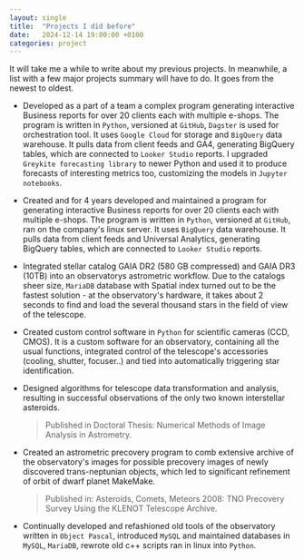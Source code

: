 ```yaml
---
layout: single
title:  "Projects I did before"
date:   2024-12-14 19:00:00 +0100
categories: project
---
```


It will take me a while to write about my previous projects. In meanwhile, a list with a few major projects summary will have to do. It goes from the newest to oldest.

- Developed as a part of a team a complex program generating interactive Business reports for over 20 clients each with multiple e-shops. The program is written in `Python`, versioned at `GitHub`, `Dagster` is used for orchestration tool. It uses `Google Cloud` for storage and `BigQuery` data warehouse. It pulls data from client feeds and GA4, generating BigQuery tables, which are connected to `Looker Studio` reports. I upgraded `Greykite forecasting library` to newer Python and used it to produce forecasts of interesting metrics too, customizing the models in `Jupyter notebooks`.

- Created and for 4 years developed and maintained a program for generating interactive Business reports for over 20 clients each with multiple e-shops. The program is written in `Python`, versioned at `GitHub`, ran on the company's linux server. It uses `BigQuery` data warehouse. It pulls data from client feeds and Universal Analytics, generating BigQuery tables, which are connected to `Looker Studio` reports. 

- Integrated stellar catalog GAIA DR2 (580 GB compressed) and GAIA DR3 (10TB) into an observatorys astrometric workflow. Due to the catalogs sheer size, `MariaDB` database with Spatial index turned out to be the fastest solution - at the observatory's hardware, it takes about 2 seconds to find and load the several thousand stars in the field of view of the telescope.

- Created custom control software in `Python` for scientific cameras (CCD, CMOS). It is a custom software for an observatory, containing all the usual functions, integrated control of the telescope's accessories (cooling, shutter, focuser..) and tied into automatically triggering star identification.
     
- Designed algorithms for telescope data transformation and analysis, resulting in successful observations of the only two known interstellar asteroids.

  > Published in Doctoral Thesis: Numerical Methods of Image Analysis in Astrometry.	 
	 
- Created an astrometric precovery program to comb extensive archive of the observatory's images for possible precovery images of newly discovered trans-neptunian objects, which led to significant refinement of orbit of dwarf planet MakeMake. 

  > Published in: Asteroids, Comets, Meteors 2008: TNO Precovery Survey Using the KLENOT Telescope Archive.   	 
	 
- Continually developed and refashioned old tools of the observatory written in `Object Pascal`, introduced `MySQL` and maintained databases in `MySQL`, `MariaDB`, rewrote old c++ scripts ran in linux into `Python`.  
